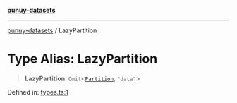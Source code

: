 [**punuy-datasets**](../README.md)

***

[punuy-datasets](../README.md) / LazyPartition

# Type Alias: LazyPartition

> **LazyPartition**: `Omit`\<[`Partition`](../interfaces/Partition.md), `"data"`\>

Defined in: [types.ts:1](https://github.com/andrefs/punuy-datasets/blob/bb746dfcae5a8272d8127b640c90c9e2c009c2f6/src/lib/types.ts#L1)
